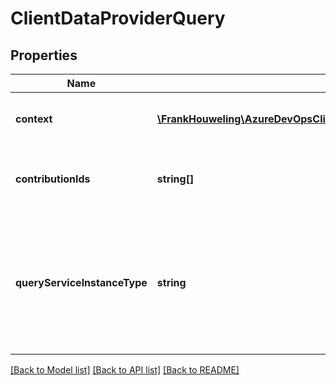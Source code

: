 # ClientDataProviderQuery

## Properties
Name | Type | Description | Notes
------------ | ------------- | ------------- | -------------
**context** | [**\FrankHouweling\AzureDevOpsClient\ExtensionManagement\Model\DataProviderContext**](DataProviderContext.md) | Contextual information to pass to the data providers | [optional] 
**contributionIds** | **string[]** | The contribution ids of the data providers to resolve | [optional] 
**queryServiceInstanceType** | **string** | The Id of the service instance type that should be communicated with in order to resolve the data providers from the client given the query values. | [optional] 

[[Back to Model list]](../README.md#documentation-for-models) [[Back to API list]](../README.md#documentation-for-api-endpoints) [[Back to README]](../README.md)


